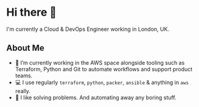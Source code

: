 # Hi there 👋

I'm currently a Cloud & DevOps Engineer working in London, UK.

## About Me

- 🔭 I’m currently working in the AWS space alongside tooling such as Terraform, Python and Git to automate workflows and support product teams.
- 💻 I use regularly ```terraform```, ```python```,  ```packer```, ```ansible``` & anything in ```aws``` really.
- 💬 I like solving problems. And automating away any boring stuff.

<!--
**rbhadti94/rbhadti94** is a ✨ _special_ ✨ repository because its `README.md` (this file) appears on your GitHub profile.

Here are some ideas to get you started:

- 🔭 I’m currently working on ...
- 🌱 I’m currently learning ...
- 👯 I’m looking to collaborate on ...
- 🤔 I’m looking for help with ...
- 💬 Ask me about ...
- 📫 How to reach me: ...
- 😄 Pronouns: ...
- ⚡ Fun fact: ...
-->
